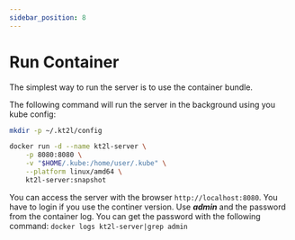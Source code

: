 ```yaml
---
sidebar_position: 8
---
```


# Run Container

The simplest way to run the server is to use the container bundle.

The following command will run the server in the background using you kube config:

```bash
mkdir -p ~/.kt2l/config

docker run -d --name kt2l-server \
    -p 8080:8080 \
    -v "$HOME/.kube:/home/user/.kube" \
    --platform linux/amd64 \
    kt2l-server:snapshot
```

You can access the server with the browser `http://localhost:8080`. You have to login if you
use the continer version. Use ***admin*** and the password from the container log. You can get
the password with the following command: `docker logs kt2l-server|grep admin`